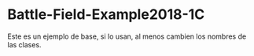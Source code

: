 # Battle-Field-Example2018-1C

Este es un ejemplo de base, si lo usan, al menos cambien los nombres de las clases.

